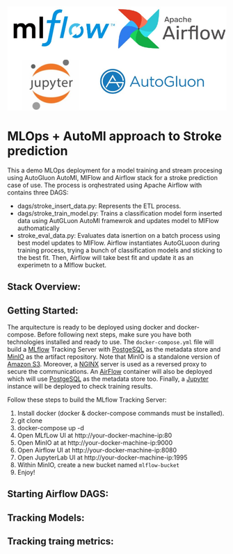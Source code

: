 ![STACK](img/header.jpg)

# MLOps + AutoMl approach to Stroke prediction

This a demo MLOps deployment for a model training and stream procesing using AutoGluon AutoMl, MlFlow and Airflow stack for a stroke prediction case of use. The process is orqhestrated using Apache Airflow with contains three DAGS:
- dags/stroke_insert_data.py: Represents the ETL process.
- dags/stroke_train_model.py: Trains a classification model form inserted data using AutGLuon AutoMl framewrok and updates model to MlFlow authomatically
- stroke_eval_data.py: Evaluates data isnertion on a batch process using best model updates to MlFlow.
Airflow instantiates AutoGLuoon during training process, trying a bunch of classification models and sticking to the best fit. Then, Airflow will take best fit and update it as an experimetn to a Mlflow bucket. 

## Stack Overview:

## Getting Started:

The arquitecture is ready to be deployed using docker and docker-compose. Before following next steps, make sure you have both technologies installed and ready to use. The ``docker-compose.yml`` file will build a [MLflow](https://mlflow.org) Tracking Server with [PostgeSQL](https://www.postgresql.org/) as the metadata store and [MinIO](https://min.io/) as the artifact repository. Note that MinIO is a standalone version of [Amazon S3](https://aws.amazon.com/s3/?nc1=h_ls). Moreover, a [NGINX](https://www.nginx.com/) server is used as a reversed proxy to secure the communications. An [AirFlow](http://airflow.apache.org) container will also be deployed which will use [PostgeSQL](https://www.postgresql.org/) as the metadata store too. Finally, a [Jupyter](https://jupyter.org/) instance will be deployed to check training results.

Follow these steps to build the MLflow Tracking Server:

1. Install docker (docker & docker-compose commands must be installed).
2. git clone
3. docker-compose up -d
4. Open MLfLow UI at http://your-docker-machine-ip:80
5. Open MinIO at at http://your-docker-machine-ip:9000
6. Open Airflow UI at http://your-docker-machine-ip:8080
7. Open JupyterLab UI at http://your-docker-machine-ip:1995
8. Within MinIO, create a new bucket named ``mlflow-bucket``
9. Enjoy!

## Starting Airflow DAGS:

## Tracking Models:

## Tracking traing metrics:

